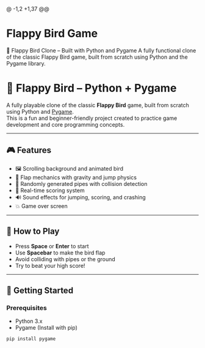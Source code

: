 @ -1,2 +1,37 @@
# Flappy Bird Game
🐤 Flappy Bird Clone – Built with Python and Pygame A fully functional clone of the classic Flappy Bird game, built from scratch using Python and the Pygame library.
# 🐤 Flappy Bird – Python + Pygame

A fully playable clone of the classic **Flappy Bird** game, built from scratch using Python and [Pygame](https://www.pygame.org/).  
This is a fun and beginner-friendly project created to practice game development and core programming concepts.

---

## 🎮 Features

- 🖼️ Scrolling background and animated bird
- 🐤 Flap mechanics with gravity and jump physics
- 🧱 Randomly generated pipes with collision detection
- 🎯 Real-time scoring system
- 🔊 Sound effects for jumping, scoring, and crashing
- 💥 Game over screen 

---


## 🧠 How to Play

- Press **Space** or **Enter** to start
- Use **Spacebar** to make the bird flap
- Avoid colliding with pipes or the ground
- Try to beat your high score!

---

## 🚀 Getting Started

### Prerequisites

- Python 3.x  
- Pygame (Install with pip)

```bash
pip install pygame
